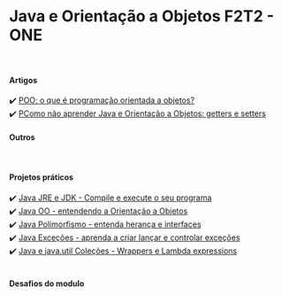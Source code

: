 <h1>Java e Orientação a Objetos F2T2 - ONE</h1>
<br>
<h4>Artigos</h4>
✔️ <a href="https://www.alura.com.br/artigos/poo-programacao-orientada-a-objetos">POO: o que é programação orientada a objetos?</a>
<br>
✔️ <a href="https://www.alura.com.br/artigos/nao-aprender-oo-getters-e-setters">PComo não aprender Java e Orientação a Objetos: getters e setters</a>
<br>
<h4>Outros</h4>
<br>
<h4>Projetos práticos</h4>
✔️ <a href="./Java JRE e JDK - Compile e execute o seu programa" >Java JRE e JDK - Compile e execute o seu programa</a>
<br>
✔️ <a href="./Java OO - entendendo a Orientação a Objetos" >Java OO - entendendo a Orientação a Objetos</a>
<br>
✔️ <a href="./Java Polimorfismo - entenda herança e interfaces" >Java Polimorfismo - entenda herança e interfaces</a>
<br>
✔️ <a href="./Java Exceções - aprenda a criar lançar e controlar exceções" >Java Exceções - aprenda a criar lançar e controlar exceções</a>
<br>
✔️ <a href="./Java e java.util Coleções - Wrappers e Lambda expressions" >Java e java.util Coleções - Wrappers e Lambda expressions</a>
<br>
<br>
<h4>Desafios do modulo</h4>
</a>